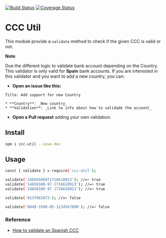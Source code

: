 [![Build Status](https://travis-ci.org/JuanMaRuiz/ccc-util.svg?branch=master)](https://travis-ci.org/JuanMaRuiz/ccc-util)
[![Coverage Status](https://coveralls.io/repos/github/JuanMaRuiz/ccc-util/badge.svg?branch=master)](https://coveralls.io/github/JuanMaRuiz/ccc-util?branch=master)

# CCC Util

This module provide a `validate` method to check if the given CCC is valid or not. 

**Note**

Due the different logic to validate bank account depending on the Country. This validator is only valid for **Spain** bank accounts. If you are interested in this validator and you want to add a new country, you can:

* **Open an issue like this:**

```
Title: Add support for new Country

* **Country**: _New country_
* **Validation**: _Link to info about how to validade the account_
```

* **Open a Pull request** adding your own validation.

## Install

```bash
npm i ccc-util --save-dev
```

## Usage

```bash
const { validate } = require('ccc-util');

validate('14650100971716610913'); //=> true
validate('14650100-97-1716610913'); //=> true
validate('14650100 97 1716610913'); //=> true

validate('0137081073'); //=> false

validate('0049-1500-05-1234567890'); //=> false
```

### Reference

* [How to validate an Spanish CCC](https://es.wikipedia.org/wiki/Código_cuenta_cliente#D%C3%ADgitos_de_control)
